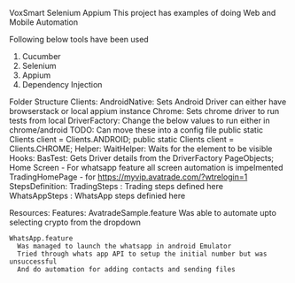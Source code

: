 VoxSmart Selenium Appium 
This project has examples of doing Web and Mobile Automation 

Following below tools have been used
  1. Cucumber
  2. Selenium
  3. Appium
  4. Dependency Injection

Folder Structure
Clients:
      AndroidNative: Sets Android Driver can either have browserstack or local appium instance
      Chrome: Sets chrome driver to run tests from local
      DriverFactory: Change  the below values to run either in chrome/android
        TODO: Can move these into a config file 
        public static Clients client = Clients.ANDROID;
        public static Clients client = Clients.CHROME;
 Helper:
      WaitHelper: Waits for the element to be visible
 Hooks:
      BasTest: Gets Driver details from the DriverFactory
 PageObjects;
    Home Screen - For whatsapp feature all screen automation is impelmented
    TradingHomePage - for https://myvip.avatrade.com/?wtrelogin=1
 StepsDefinition:
    TradingSteps : Trading steps defined here  
    WhatsAppSteps : WhatsApp steps definied here 


Resources:
  Features:
    AvatradeSample.feature
      Was able to automate upto selecting crypto from the dropdown
      
    WhatsApp.feature
      Was managed to launch the whatsapp in android Emulator 
      Tried through whats app API to setup the initial number but was unsuccessful 
      And do automation for adding contacts and sending files 


      
      
      
